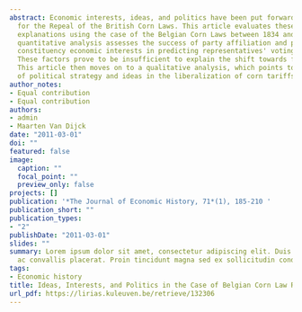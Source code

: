 ```yaml
---
abstract: Economic interests, ideas, and politics have been put forward as explanations
  for the Repeal of the British Corn Laws. This article evaluates these competing
  explanations using the case of the Belgian Corn Laws between 1834 and 1873. A detailed
  quantitative analysis assesses the success of party affiliation and personal and
  constituency economic interests in predicting representatives' voting behavior.
  These factors prove to be insufficient to explain the shift towards free trade.
  This article then moves on to a qualitative analysis, which points to the importance
  of political strategy and ideas in the liberalization of corn tariffs.
author_notes:
- Equal contribution
- Equal contribution
authors:
- admin
- Maarten Van Dijck
date: "2011-03-01"
doi: ""
featured: false
image:
  caption: ""
  focal_point: ""
  preview_only: false
projects: []
publication: '*The Journal of Economic History, 71*(1), 185-210 '
publication_short: ""
publication_types:
- "2"
publishDate: "2011-03-01"
slides: ""
summary: Lorem ipsum dolor sit amet, consectetur adipiscing elit. Duis posuere tellus
  ac convallis placerat. Proin tincidunt magna sed ex sollicitudin condimentum.
tags:
- Economic history
title: Ideas, Interests, and Politics in the Case of Belgian Corn Law Repeal, 1834--1873
url_pdf: https://lirias.kuleuven.be/retrieve/132306
---
```


